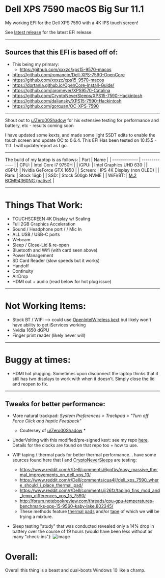# Dell XPS 7590 macOS Big Sur 11.1
My working EFI for the Dell XPS 7590 with a 4K IPS touch screen!

See [latest release](https://github.com/stakeout55/Dell-XPS-7590-mac-OS-Big-Sur-11.1/releases/latest) for the latest EFI release

---

## Sources that this EFI is based off of: 
* This being my primary: 
  * https://github.com/xxxzc/xps15-9570-macos
* https://github.com/romancin/Dell-XPS-7590-OpenCore
* https://github.com/xxxzc/xps15-9570-macos
* https://dortania.github.io/OpenCore-Install-Guide/
* https://github.com/jaromeyer/XPS9570-Catalina
* https://github.com/CryptoNeverSleeps/XPS15-7590-Hackintosh
* https://github.com/daliansky/XPS15-7590-Hackintosh
* https://github.com/gorquan/OC-XPS-7590

---

Shout out to [u/Zero00Shadow](https://www.reddit.com/user/Zero00Shadow) for his extensive testing for performance and battery, etc - results coming soon

I have updated some kexts, and made some light SSDT edits to enable the touch screen and update OC to 0.6.4.
This EFI Has been tested on 10.15.5 - 11.1. I will update/report as I go.

---

The build of my laptop is as follows:
| Part          | Name |
| ------------- | ------------- |
| CPU:   | Intel Core i7 9750H  |
| iGPU:   | Intel Graphics UHD 630  |
| dGPU:  | Nvidia GeForce GTX 1650  |
| Screen:  | IPS 4K Display (non OLED)  |
| Ram:  | Stock 16gb  |
| SSD:  | Stock 500gb NVME  |
| WiFi/BT: | [M.2 BCM94360NG (native)](https://www.ebay.com/itm/M-2-NGFF-Network-Card-for-Broadcom-BCM94360NG-better-than-BCM94352Z-DW1560-BT4-0/264663343680?ssPageName=STRK%3AMEBIDX%3AIT&_trksid=p2057872.m2749.l2649) |

---

# Things That Work:
* TOUCHSCREEN 4K Display w/ Scaling
* Full 2GB Graphics Acceleration
* Sound / Headphone port / / Mic In
* ALL USB / USB-C ports
* Webcam
* Sleep / Close-Lid & re-open
* Bluetooth and Wifi (with card seen above)
* Power Management
* SD Card Reader (slow speeds but it works)
* Handoff
* Continuity
* AirDrop
* HDMI out + audio (read below for hot plug issue)

---

# Not Working Items:
* Stock BT / WIFI --> could use [OpenIntelWireless kext](https://github.com/OpenIntelWireless/itlwm) but likely won't have ability to get iServices working
* Nvidia 1650 dGPU
* Finger print reader (likely never will)

---
# Buggy at times:
* HDMI hot plugging. Sometimes upon disconnect the laptop thinks that it still has two displays to work with when it doesn't. Simply close the lid and reopen to fix.

---

## Tweaks for better performance:

* More natural trackpad: _System Preferences > Trackpad > "Turn off Force Click and haptic Feedback"_
  * Coutersey of [u/Zero00Shadow](https://www.reddit.com/user/Zero00Shadow) *
 
* UnderVolting with this modified/pre-signed kext: see my repo [here](https://github.com/stakeout55/presigned_VoltageShift_Kext_DellXPS7590). Details for the clocks are found on that repo too + how to use.

* WIP taping / thermal pads for better thermal performance... have some sources found here that I and [CryptoNeverSleeps](https://github.com/CryptoNeverSleeps) are testing:
   * https://www.reddit.com/r/Dell/comments/6gnfbv/easy_massive_thermal_improvements_on_dell_xps_13/
   * https://www.reddit.com/r/Dell/comments/cua4jl/dell_xps_7590_where_should_i_place_thermal_pad/
   * https://www.reddit.com/r/Dell/comments/jj26fz/taping_fins_mod_and_temp_differences_xps_15_7590/
   * http://forum.notebookreview.com/threads/cpu-gpu-temperatures-benchmarks-xps-15-9560-kaby-lake.802345/
    * These methods feature [thermal pads](https://www.amazon.com/ARCTIC-Thermal-Efficient-Conductivity-Handling/dp/B00UYTTMNI?th=1) and/or [tape](https://www.amazon.com/Aluminum-Professional-Adhesive-3-9mil-1-Roll/dp/B08CXBPWNT/ref=sr_1_2_sspa?dchild=1&keywords=foil%2Btape%2Bheat%2Bsmall&qid=1609362425&sr=8-2-spons&smid=AEZRIMTHROAA2&spLa=ZW5jcnlwdGVkUXVhbGlmaWVyPUEyUDUxRFJUU0FMRjFKJmVuY3J5cHRlZElkPUExMDM4ODY5S1g0N1JOVFc4WkxCJmVuY3J5cHRlZEFkSWQ9QTAyNDE1MjBLTU9ZWE5GVzUzOTQmd2lkZ2V0TmFtZT1zcF9hdGYmYWN0aW9uPWNsaWNrUmVkaXJlY3QmZG9Ob3RMb2dDbGljaz10cnVl&th=1) of which we will be trying a mixture.

* Sleep testing "study" that was conducted revealed only a 14% drop in battery over the course of 19 hours (would have been less without as many "check-ins"):
![image](https://imgur.com/a/s4i7m6w)


# Overall:
Overall this thing is a beast and dual-boots Windows 10 like a champ. 
